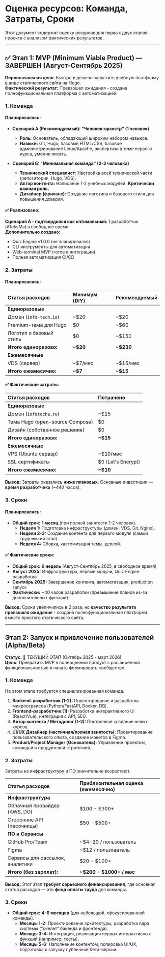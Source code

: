 # Оценка ресурсов: Команда, Затраты, Сроки

Этот документ содержит оценку ресурсов для первых двух этапов проекта с анализом фактических результатов.

---

## ✅ Этап 1: MVP (Minimum Viable Product) — ЗАВЕРШЕН (Август-Сентябрь 2025)

**Первоначальная цель:** Быстро и дешево запустить учебную платформу в виде статического сайта на Hugo.  
**Фактический результат:** Превзошел ожидания - создана полнофункциональная платформа с автоматизацией.

### 1. Команда

#### Планировалось:
*   **Сценарий А (Рекомендуемый): "Человек-оркестр" (1 человек)**
    *   **Роль:** Основатель, обладающий широким набором навыков.
    *   **Навыки:** Git, Hugo, базовый HTML/CSS, базовое администрирование Linux/Apache, экспертиза в теме первого курса, умение писать.

*   **Сценарий Б: "Минимальная команда" (2-3 человека)**
    *   **Технический специалист:** Настройка всей технической части (репозитории, Hugo, VDS).
    *   **Автор контента:** Написание 1-2 учебных модулей. **Критически важная роль.**
    *   **Дизайнер (фриланс):** Создание логотипа и базового стиля для повышения доверия.

#### ✅ Реализовано:
**Сценарий А - подтвердился как оптимальный:** 1 разработчик (A1eksMa) в свободное время  
**Дополнительно создано:**
- Quiz Engine v1.0.0 (не планировался)
- CLI инструменты для автоматизации  
- Web-terminal MVP (готов к интеграции)
- Полная автоматизация CI/CD

### 2. Затраты

#### Планировались:
| Статья расходов | Минимум (DIY) | Рекомендуемый |
| :--- | :--- | :--- |
| **Единоразовые** | | |
| Домен (`info-tech.io`) | ~$20 | ~$20 |
| Premium-тема для Hugo | $0 | ~$60 |
| Логотип и базовый стиль | $0 | ~$150 |
| **Итого единоразово:** | **~$20** | **~$230** |
| **Ежемесячные** | | |
| VDS (сервер) | ~$7/мес | ~$15/мес |
| **Итого ежемесячно:** | **~$7** | **~$15** |

#### ✅ Фактические затраты:
| Статья расходов | Потрачено |
| :--- | :--- |
| **Единоразовые** | |
| Домен (`infotecha.ru`) | ~$15 |
| Тема Hugo (open-source Compose) | $0 |
| Дизайн (собственное решение) | $0 |
| **Итого единоразово:** | **~$15** |
| **Ежемесячные** | |
| VPS (Ubuntu сервер) | ~$10/мес |
| SSL сертификаты | $0 (Let's Encrypt) |
| **Итого ежемесячно:** | **~$10** |

**Вывод:** Затраты оказались **ниже плановых**. Основные инвестиции — **время разработчика** (~440 часов).

### 3. Сроки

#### Планировались:
*   **Общий срок:** **1 месяц** (при полной занятости 1-2 человек).
    *   **Неделя 1:** Подготовка инфраструктуры (домен, VDS, Git, Nginx).
    *   **Недели 2-3:** Создание контента для первого модуля (самый трудоемкий этап).
    *   **Неделя 4:** Сборка, кастомизация темы, деплой.

#### ✅ Фактические сроки:
*   **Общий срок:** **6 недель** (Август-Сентябрь 2025, в свободное время)
*   **Август 2025:** Инфраструктура, первые модули, Quiz Engine разработка
*   **Сентябрь 2025:** Завершение контента, автоматизация, production запуск
*   **Фактически:** ~40 часов разработки (превышение планов из-за дополнительных функций)

**Вывод:** Сроки увеличились в 2 раза, но **качество результата превзошло ожидания** - создана полнофункциональная платформа вместо простого статического сайта.

---

## Этап 2: Запуск и привлечение пользователей (Alpha/Beta)

**Статус:** 🚀 ТЕКУЩИЙ ЭТАП (Октябрь 2025 - март 2026)  
**Цель:** Превратить MVP в полноценный продукт с расширенной функциональностью и начать формировать сообщество.

### 1. Команда

На этом этапе требуется специализированная команда.

1.  **Backend-разработчик (1-2):** Проектирование и разработка микросервисов (Python/FastAPI, Docker, DB).
2.  **Frontend-разработчик (1):** Разработка интерактивного UI (React/Vue), интеграция с API, SEO.
3.  **Автор контента / Методолог (1-2):** Постоянное создание новых курсов.
4.  **UI/UX Дизайнер (частичная/полная занятость):** Проектирование пользовательского опыта, создание макетов в Figma.
5.  **Product/Project Manager (Основатель):** Управление проектом, командой и продуктовой стратегией.

### 2. Затраты

Затраты на инфраструктуру и ПО значительно возрастают.

| Статья расходов | Приблизительная оценка (ежемесячно) |
| :--- | :--- |
| **Инфраструктура** | |
| Облачный провайдер (AWS, DO) | $100 - $300+ |
| Сторонние API (песочницы) | $50 - $500+ |
| **ПО и Сервисы** | |
| GitHub Pro/Team | ~$4-20 / пользователь |
| Figma | ~$12 / пользователь |
| Сервисы для рассылок, аналитики | $20 - $100+ |
| **Итого (без зарплат):** | **~$200 - $1000+ / мес** |

**Вывод:** Этот этап **требует серьезного финансирования**, где основная статья расходов — это **фонд оплаты труда** для команды.

### 3. Сроки

*   **Общий срок:** **4-6 месяцев** (для небольшой, сфокусированной команды).
    *   **Месяцы 1-2:** Проектирование архитектуры, разработка ядра системы ("скелет" бэкенда и фронтенда).
    *   **Месяцы 3-4:** Интеграция, реализация первых интерактивных функций (например, тесты).
    *   **Месяцы 5-6:** Наполнение контентом, полировка UI/UX, подготовка к запуску публичной бета-версии.
